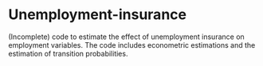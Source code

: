 # Unemployment-insurance

(Incomplete) code to estimate the effect of unemployment insurance on employment variables. The code includes econometric estimations and the estimation of transition probabilities.
